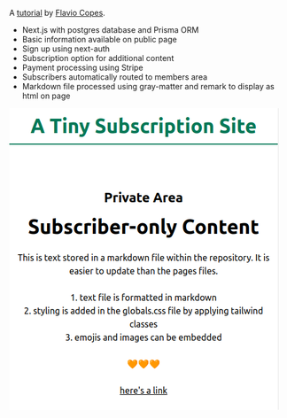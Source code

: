 A [tutorial](https://github.com/flaviocopes/bootcamp-2022-week-17-privatearea) by [Flavio Copes](https://github.com/flaviocopes).

-   Next.js with postgres database and Prisma ORM
-   Basic information available on public page
-   Sign up using next-auth
-   Subscription option for additional content
-   Payment processing using Stripe
-   Subscribers automatically routed to members area
-   Markdown file processed using gray-matter and remark to display as html on page

![image](public/tinysubs.png)
